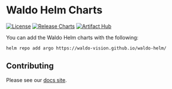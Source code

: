 # Waldo Helm Charts
[![License](https://img.shields.io/github/license/waldo-vision/waldo-helm )](https://www.mozilla.org/en-US/MPL/2.0/) [![Release Charts](https://github.com/waldo-vision/waldo-helm/actions/workflows/release.yml/badge.svg)](https://github.com/waldo-vision/waldo-helm/actions/workflows/release.yml) [![Artifact Hub](https://img.shields.io/endpoint?url=https://artifacthub.io/badge/repository/waldo-website)](https://artifacthub.io/packages/search?repo=waldo-website)

You can add the Waldo Helm charts with the following:

```
helm repo add argo https://waldo-vision.github.io/waldo-helm/
```

## Contributing

Please see our [docs site](https://docs.waldo.vision).
